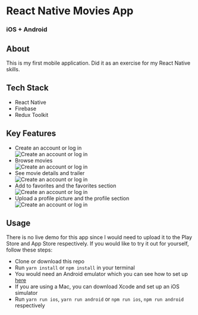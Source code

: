 # React Native Movies App

### iOS + Android

## About

This is my first mobile application. Did it as an exercise for my React Native skills.

## Tech Stack

- React Native
- Firebase
- Redux Toolkit

## Key Features

- Create an account or log in <br />
  ![Create an account or log in](https://media.giphy.com/media/mf4Y8QUAVQk1HWC5Kb/giphy.gif)
- Browse movies <br />
  ![Create an account or log in](https://media.giphy.com/media/cttOlOKODc5zWtejzs/giphy.gif)
- See movie details and trailer <br />
  ![Create an account or log in](https://media.giphy.com/media/qnc2vv2QYJ6GxAtgEF/giphy.gif)
- Add to favorites and the favorites section <br />
  ![Create an account or log in](https://media.giphy.com/media/470OMYTcOn4nzFKQAH/giphy.gif)
- Upload a profile picture and the profile section <br />
  ![Create an account or log in](https://media.giphy.com/media/TDW8Ok91a4aOoKF86w/giphy.gif)

## Usage

There is no live demo for this app since I would need to upload it to the Play Store and App Store respectively.
If you would like to try it out for yourself, follow these steps:

- Clone or download this repo
- Run `yarn install` or `npm install` in your terminal
- You would need an Android emulator which you can see how to set up [here](https://developer.android.com/studio/run/managing-avds)
- If you are using a Mac, you can download Xcode and set up an iOS simulator
- Run `yarn run ios`, `yarn run android` or `npm run ios`, `npm run android` respectively

